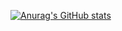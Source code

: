 [![Anurag's GitHub stats](https://github-readme-stats.vercel.app/api?username=Andyyyy64)](https://github.com/anuraghazra/github-readme-stats)

